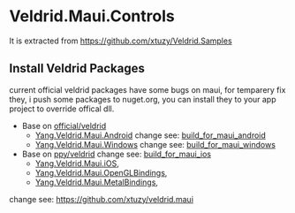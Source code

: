 # Veldrid.Maui.Controls
  It is extracted from https://github.com/xtuzy/Veldrid.Samples
## Install Veldrid Packages
current official veldrid packages have some bugs on maui, for temparery fix they, i push some packages to nuget.org, you can install they to your app project to override offical dll.
- Base on [official/veldrid](https://github.com/veldrid/veldrid)
    - [Yang.Veldrid.Maui.Android](https://www.nuget.org/packages/Yang.Veldrid.Maui.Android/) change see: [build_for_maui_android](https://github.com/xtuzy/veldrid.maui/tree/build_for_maui_android)
    - [Yang.Veldrid.Maui.Windows](https://www.nuget.org/packages/Yang.Veldrid.Maui.Windows/) change see: [build_for_maui_windows](https://github.com/xtuzy/veldrid.maui/tree/build_for_maui_windows)
- Base on [ppy/veldrid](https://github.com/ppy/veldrid) change see: [build_for_maui_ios](https://github.com/xtuzy/veldrid.maui/tree/build_for_maui_ios)
    - [Yang.Veldrid.Maui.iOS](https://www.nuget.org/packages/Yang.Veldrid.Maui.iOS/),
    - [Yang.Veldrid.Maui.OpenGLBindings](https://www.nuget.org/packages/Yang.Veldrid.Maui.OpenGLBindings/),
    - [Yang.Veldrid.Maui.MetalBindings](https://www.nuget.org/packages/Yang.Veldrid.Maui.MetalBindings/),

change see: https://github.com/xtuzy/veldrid.maui
